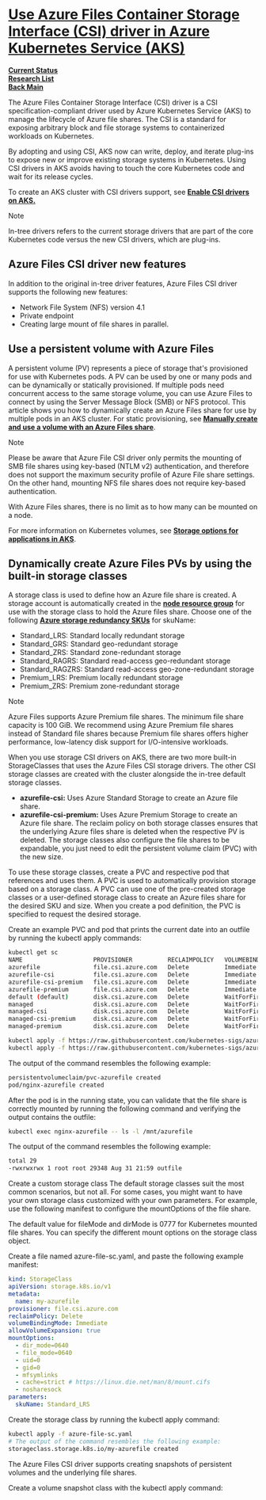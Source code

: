 # **[Use Azure Files Container Storage Interface (CSI) driver in Azure Kubernetes Service (AKS)](https://learn.microsoft.com/en-us/azure/aks/azure-files-csi)**

**[Current Status](../../../../../development/status/weekly/current_status.md)**\
**[Research List](../../../../research_list.md)**\
**[Back Main](../../../../../README.md)**

The Azure Files Container Storage Interface (CSI) driver is a CSI specification-compliant driver used by Azure Kubernetes Service (AKS) to manage the lifecycle of Azure file shares. The CSI is a standard for exposing arbitrary block and file storage systems to containerized workloads on Kubernetes.

By adopting and using CSI, AKS now can write, deploy, and iterate plug-ins to expose new or improve existing storage systems in Kubernetes. Using CSI drivers in AKS avoids having to touch the core Kubernetes code and wait for its release cycles.

To create an AKS cluster with CSI drivers support, see **[Enable CSI drivers on AKS.](https://learn.microsoft.com/en-us/azure/aks/csi-storage-drivers)**

Note

In-tree drivers refers to the current storage drivers that are part of the core Kubernetes code versus the new CSI drivers, which are plug-ins.

## Azure Files CSI driver new features

In addition to the original in-tree driver features, Azure Files CSI driver supports the following new features:

- Network File System (NFS) version 4.1
- Private endpoint
- Creating large mount of file shares in parallel.

## Use a persistent volume with Azure Files

A persistent volume (PV) represents a piece of storage that's provisioned for use with Kubernetes pods. A PV can be used by one or many pods and can be dynamically or statically provisioned. If multiple pods need concurrent access to the same storage volume, you can use Azure Files to connect by using the Server Message Block (SMB) or NFS protocol. This article shows you how to dynamically create an Azure Files share for use by multiple pods in an AKS cluster. For static provisioning, see **[Manually create and use a volume with an Azure Files share](https://learn.microsoft.com/en-us/azure/aks/azure-csi-files-storage-provision#statically-provision-a-volume)**.

 Note

Please be aware that Azure File CSI driver only permits the mounting of SMB file shares using key-based (NTLM v2) authentication, and therefore does not support the maximum security profile of Azure File share settings. On the other hand, mounting NFS file shares does not require key-based authentication.

With Azure Files shares, there is no limit as to how many can be mounted on a node.

For more information on Kubernetes volumes, see **[Storage options for applications in AKS](https://learn.microsoft.com/en-us/azure/aks/concepts-storage)**.

## Dynamically create Azure Files PVs by using the built-in storage classes

A storage class is used to define how an Azure file share is created. A storage account is automatically created in the **[node resource group](https://learn.microsoft.com/en-us/azure/aks/faq)** for use with the storage class to hold the Azure files share. Choose one of the following **[Azure storage redundancy SKUs](https://learn.microsoft.com/en-us/azure/storage/common/storage-redundancy)** for skuName:

- Standard_LRS: Standard locally redundant storage
- Standard_GRS: Standard geo-redundant storage
- Standard_ZRS: Standard zone-redundant storage
- Standard_RAGRS: Standard read-access geo-redundant storage
- Standard_RAGZRS: Standard read-access geo-zone-redundant storage
- Premium_LRS: Premium locally redundant storage
- Premium_ZRS: Premium zone-redundant storage

Note

Azure Files supports Azure Premium file shares. The minimum file share capacity is 100 GiB. We recommend using Azure Premium file shares instead of Standard file shares because Premium file shares offers higher performance, low-latency disk support for I/O-intensive workloads.

When you use storage CSI drivers on AKS, there are two more built-in StorageClasses that uses the Azure Files CSI storage drivers. The other CSI storage classes are created with the cluster alongside the in-tree default storage classes.

- **azurefile-csi:** Uses Azure Standard Storage to create an Azure file share.
- **azurefile-csi-premium:** Uses Azure Premium Storage to create an Azure file share.
The reclaim policy on both storage classes ensures that the underlying Azure files share is deleted when the respective PV is deleted. The storage classes also configure the file shares to be expandable, you just need to edit the persistent volume claim (PVC) with the new size.

To use these storage classes, create a PVC and respective pod that references and uses them. A PVC is used to automatically provision storage based on a storage class. A PVC can use one of the pre-created storage classes or a user-defined storage class to create an Azure files share for the desired SKU and size. When you create a pod definition, the PVC is specified to request the desired storage.

Create an example PVC and pod that prints the current date into an outfile by running the kubectl apply commands:

```bash
kubectl get sc
NAME                    PROVISIONER          RECLAIMPOLICY   VOLUMEBINDINGMODE      ALLOWVOLUMEEXPANSION   AGE
azurefile               file.csi.azure.com   Delete          Immediate              true                   66d
azurefile-csi           file.csi.azure.com   Delete          Immediate              true                   66d
azurefile-csi-premium   file.csi.azure.com   Delete          Immediate              true                   66d
azurefile-premium       file.csi.azure.com   Delete          Immediate              true                   66d
default (default)       disk.csi.azure.com   Delete          WaitForFirstConsumer   true                   66d
managed                 disk.csi.azure.com   Delete          WaitForFirstConsumer   true                   66d
managed-csi             disk.csi.azure.com   Delete          WaitForFirstConsumer   true                   66d
managed-csi-premium     disk.csi.azure.com   Delete          WaitForFirstConsumer   true                   66d
managed-premium         disk.csi.azure.com   Delete          WaitForFirstConsumer   true                   66d

kubectl apply -f https://raw.githubusercontent.com/kubernetes-sigs/azurefile-csi-driver/master/deploy/example/pvc-azurefile-csi.yaml
kubectl apply -f https://raw.githubusercontent.com/kubernetes-sigs/azurefile-csi-driver/master/deploy/example/nginx-pod-azurefile.yaml
```

The output of the command resembles the following example:

```bash
persistentvolumeclaim/pvc-azurefile created
pod/nginx-azurefile created
```

After the pod is in the running state, you can validate that the file share is correctly mounted by running the following command and verifying the output contains the outfile:

```bash
kubectl exec nginx-azurefile -- ls -l /mnt/azurefile
```

The output of the command resembles the following example:

```bash
total 29
-rwxrwxrwx 1 root root 29348 Aug 31 21:59 outfile
```

Create a custom storage class
The default storage classes suit the most common scenarios, but not all. For some cases, you might want to have your own storage class customized with your own parameters. For example, use the following manifest to configure the mountOptions of the file share.

The default value for fileMode and dirMode is 0777 for Kubernetes mounted file shares. You can specify the different mount options on the storage class object.

Create a file named azure-file-sc.yaml, and paste the following example manifest:

```yaml
kind: StorageClass
apiVersion: storage.k8s.io/v1
metadata:
  name: my-azurefile
provisioner: file.csi.azure.com
reclaimPolicy: Delete
volumeBindingMode: Immediate
allowVolumeExpansion: true
mountOptions:
  - dir_mode=0640
  - file_mode=0640
  - uid=0
  - gid=0
  - mfsymlinks
  - cache=strict # https://linux.die.net/man/8/mount.cifs
  - nosharesock
parameters:
  skuName: Standard_LRS
```

Create the storage class by running the kubectl apply command:

```bash
kubectl apply -f azure-file-sc.yaml
# The output of the command resembles the following example:
storageclass.storage.k8s.io/my-azurefile created
```

The Azure Files CSI driver supports creating snapshots of persistent volumes and the underlying file shares.

Create a volume snapshot class with the kubectl apply command:
